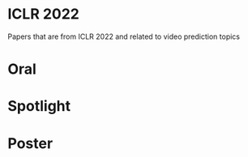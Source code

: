 # ICLR 2022 

Papers that are from ICLR 2022 and related to video prediction topics


# Oral



# Spotlight



# Poster
